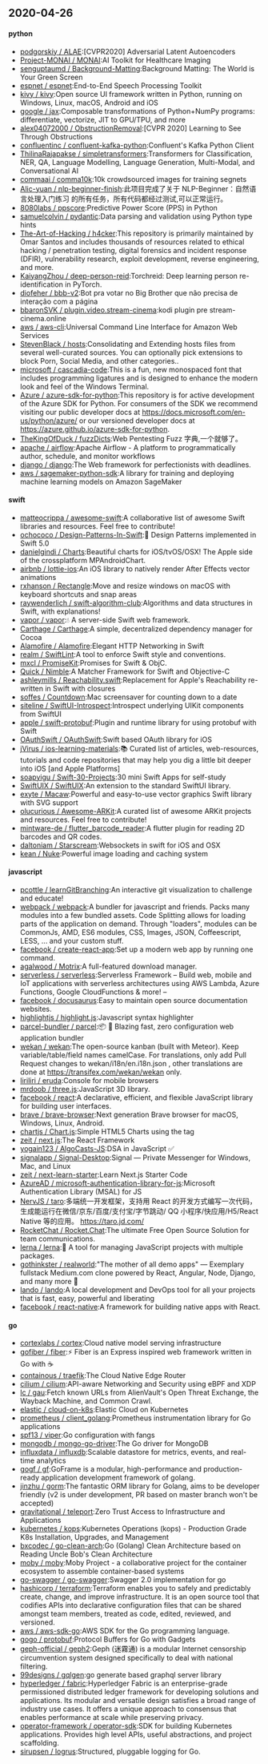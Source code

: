 ## 2020-04-26

#### python
* [podgorskiy / ALAE](https://github.com/podgorskiy/ALAE):[CVPR2020] Adversarial Latent Autoencoders
* [Project-MONAI / MONAI](https://github.com/Project-MONAI/MONAI):AI Toolkit for Healthcare Imaging
* [senguptaumd / Background-Matting](https://github.com/senguptaumd/Background-Matting):Background Matting: The World is Your Green Screen
* [espnet / espnet](https://github.com/espnet/espnet):End-to-End Speech Processing Toolkit
* [kivy / kivy](https://github.com/kivy/kivy):Open source UI framework written in Python, running on Windows, Linux, macOS, Android and iOS
* [google / jax](https://github.com/google/jax):Composable transformations of Python+NumPy programs: differentiate, vectorize, JIT to GPU/TPU, and more
* [alex04072000 / ObstructionRemoval](https://github.com/alex04072000/ObstructionRemoval):[CVPR 2020] Learning to See Through Obstructions
* [confluentinc / confluent-kafka-python](https://github.com/confluentinc/confluent-kafka-python):Confluent's Kafka Python Client
* [ThilinaRajapakse / simpletransformers](https://github.com/ThilinaRajapakse/simpletransformers):Transformers for Classification, NER, QA, Language Modelling, Language Generation, Multi-Modal, and Conversational AI
* [commaai / comma10k](https://github.com/commaai/comma10k):10k crowdsourced images for training segnets
* [Alic-yuan / nlp-beginner-finish](https://github.com/Alic-yuan/nlp-beginner-finish):此项目完成了关于 NLP-Beginner：自然语言处理入门练习 的所有任务，所有代码都经过测试,可以正常运行。
* [8080labs / ppscore](https://github.com/8080labs/ppscore):Predictive Power Score (PPS) in Python
* [samuelcolvin / pydantic](https://github.com/samuelcolvin/pydantic):Data parsing and validation using Python type hints
* [The-Art-of-Hacking / h4cker](https://github.com/The-Art-of-Hacking/h4cker):This repository is primarily maintained by Omar Santos and includes thousands of resources related to ethical hacking / penetration testing, digital forensics and incident response (DFIR), vulnerability research, exploit development, reverse engineering, and more.
* [KaiyangZhou / deep-person-reid](https://github.com/KaiyangZhou/deep-person-reid):Torchreid: Deep learning person re-identification in PyTorch.
* [diofeher / bbb-v2](https://github.com/diofeher/bbb-v2):Bot pra votar no Big Brother que não precisa de interação com a página
* [bbaronSVK / plugin.video.stream-cinema](https://github.com/bbaronSVK/plugin.video.stream-cinema):kodi plugin pre stream-cinema.online
* [aws / aws-cli](https://github.com/aws/aws-cli):Universal Command Line Interface for Amazon Web Services
* [StevenBlack / hosts](https://github.com/StevenBlack/hosts):Consolidating and Extending hosts files from several well-curated sources. You can optionally pick extensions to block Porn, Social Media, and other categories..
* [microsoft / cascadia-code](https://github.com/microsoft/cascadia-code):This is a fun, new monospaced font that includes programming ligatures and is designed to enhance the modern look and feel of the Windows Terminal.
* [Azure / azure-sdk-for-python](https://github.com/Azure/azure-sdk-for-python):This repository is for active development of the Azure SDK for Python. For consumers of the SDK we recommend visiting our public developer docs at https://docs.microsoft.com/en-us/python/azure/ or our versioned developer docs at https://azure.github.io/azure-sdk-for-python.
* [TheKingOfDuck / fuzzDicts](https://github.com/TheKingOfDuck/fuzzDicts):Web Pentesting Fuzz 字典,一个就够了。
* [apache / airflow](https://github.com/apache/airflow):Apache Airflow - A platform to programmatically author, schedule, and monitor workflows
* [django / django](https://github.com/django/django):The Web framework for perfectionists with deadlines.
* [aws / sagemaker-python-sdk](https://github.com/aws/sagemaker-python-sdk):A library for training and deploying machine learning models on Amazon SageMaker

#### swift
* [matteocrippa / awesome-swift](https://github.com/matteocrippa/awesome-swift):A collaborative list of awesome Swift libraries and resources. Feel free to contribute!
* [ochococo / Design-Patterns-In-Swift](https://github.com/ochococo/Design-Patterns-In-Swift):📖
Design Patterns implemented in Swift 5.0
* [danielgindi / Charts](https://github.com/danielgindi/Charts):Beautiful charts for iOS/tvOS/OSX! The Apple side of the crossplatform MPAndroidChart.
* [airbnb / lottie-ios](https://github.com/airbnb/lottie-ios):An iOS library to natively render After Effects vector animations
* [rxhanson / Rectangle](https://github.com/rxhanson/Rectangle):Move and resize windows on macOS with keyboard shortcuts and snap areas
* [raywenderlich / swift-algorithm-club](https://github.com/raywenderlich/swift-algorithm-club):Algorithms and data structures in Swift, with explanations!
* [vapor / vapor](https://github.com/vapor/vapor):💧
A server-side Swift web framework.
* [Carthage / Carthage](https://github.com/Carthage/Carthage):A simple, decentralized dependency manager for Cocoa
* [Alamofire / Alamofire](https://github.com/Alamofire/Alamofire):Elegant HTTP Networking in Swift
* [realm / SwiftLint](https://github.com/realm/SwiftLint):A tool to enforce Swift style and conventions.
* [mxcl / PromiseKit](https://github.com/mxcl/PromiseKit):Promises for Swift & ObjC.
* [Quick / Nimble](https://github.com/Quick/Nimble):A Matcher Framework for Swift and Objective-C
* [ashleymills / Reachability.swift](https://github.com/ashleymills/Reachability.swift):Replacement for Apple's Reachability re-written in Swift with closures
* [soffes / Countdown](https://github.com/soffes/Countdown):Mac screensaver for counting down to a date
* [siteline / SwiftUI-Introspect](https://github.com/siteline/SwiftUI-Introspect):Introspect underlying UIKit components from SwiftUI
* [apple / swift-protobuf](https://github.com/apple/swift-protobuf):Plugin and runtime library for using protobuf with Swift
* [OAuthSwift / OAuthSwift](https://github.com/OAuthSwift/OAuthSwift):Swift based OAuth library for iOS
* [jVirus / ios-learning-materials](https://github.com/jVirus/ios-learning-materials):📚
Curated list of articles, web-resources, tutorials and code repositories that may help you dig a little bit deeper into iOS [and Apple Platforms]
* [soapyigu / Swift-30-Projects](https://github.com/soapyigu/Swift-30-Projects):30 mini Swift Apps for self-study
* [SwiftUIX / SwiftUIX](https://github.com/SwiftUIX/SwiftUIX):An extension to the standard SwiftUI library.
* [exyte / Macaw](https://github.com/exyte/Macaw):Powerful and easy-to-use vector graphics Swift library with SVG support
* [olucurious / Awesome-ARKit](https://github.com/olucurious/Awesome-ARKit):A curated list of awesome ARKit projects and resources. Feel free to contribute!
* [mintware-de / flutter_barcode_reader](https://github.com/mintware-de/flutter_barcode_reader):A flutter plugin for reading 2D barcodes and QR codes.
* [daltoniam / Starscream](https://github.com/daltoniam/Starscream):Websockets in swift for iOS and OSX
* [kean / Nuke](https://github.com/kean/Nuke):Powerful image loading and caching system

#### javascript
* [pcottle / learnGitBranching](https://github.com/pcottle/learnGitBranching):An interactive git visualization to challenge and educate!
* [webpack / webpack](https://github.com/webpack/webpack):A bundler for javascript and friends. Packs many modules into a few bundled assets. Code Splitting allows for loading parts of the application on demand. Through "loaders", modules can be CommonJs, AMD, ES6 modules, CSS, Images, JSON, Coffeescript, LESS, ... and your custom stuff.
* [facebook / create-react-app](https://github.com/facebook/create-react-app):Set up a modern web app by running one command.
* [agalwood / Motrix](https://github.com/agalwood/Motrix):A full-featured download manager.
* [serverless / serverless](https://github.com/serverless/serverless):Serverless Framework – Build web, mobile and IoT applications with serverless architectures using AWS Lambda, Azure Functions, Google CloudFunctions & more! –
* [facebook / docusaurus](https://github.com/facebook/docusaurus):Easy to maintain open source documentation websites.
* [highlightjs / highlight.js](https://github.com/highlightjs/highlight.js):Javascript syntax highlighter
* [parcel-bundler / parcel](https://github.com/parcel-bundler/parcel):📦
🚀
Blazing fast, zero configuration web application bundler
* [wekan / wekan](https://github.com/wekan/wekan):The open-source kanban (built with Meteor). Keep variable/table/field names camelCase. For translations, only add Pull Request changes to wekan/i18n/en.i18n.json , other translations are done at https://transifex.com/wekan/wekan only.
* [liriliri / eruda](https://github.com/liriliri/eruda):Console for mobile browsers
* [mrdoob / three.js](https://github.com/mrdoob/three.js):JavaScript 3D library.
* [facebook / react](https://github.com/facebook/react):A declarative, efficient, and flexible JavaScript library for building user interfaces.
* [brave / brave-browser](https://github.com/brave/brave-browser):Next generation Brave browser for macOS, Windows, Linux, Android.
* [chartjs / Chart.js](https://github.com/chartjs/Chart.js):Simple HTML5 Charts using the <canvas> tag
* [zeit / next.js](https://github.com/zeit/next.js):The React Framework
* [yogain123 / AlgoCasts-JS](https://github.com/yogain123/AlgoCasts-JS):DSA in JavaScript
✅
* [signalapp / Signal-Desktop](https://github.com/signalapp/Signal-Desktop):Signal — Private Messenger for Windows, Mac, and Linux
* [zeit / next-learn-starter](https://github.com/zeit/next-learn-starter):Learn Next.js Starter Code
* [AzureAD / microsoft-authentication-library-for-js](https://github.com/AzureAD/microsoft-authentication-library-for-js):Microsoft Authentication Library (MSAL) for JS
* [NervJS / taro](https://github.com/NervJS/taro):多端统一开发框架，支持用 React 的开发方式编写一次代码，生成能运行在微信/京东/百度/支付宝/字节跳动/ QQ 小程序/快应用/H5/React Native 等的应用。 https://taro.jd.com/
* [RocketChat / Rocket.Chat](https://github.com/RocketChat/Rocket.Chat):The ultimate Free Open Source Solution for team communications.
* [lerna / lerna](https://github.com/lerna/lerna):🐉
A tool for managing JavaScript projects with multiple packages.
* [gothinkster / realworld](https://github.com/gothinkster/realworld):"The mother of all demo apps" — Exemplary fullstack Medium.com clone powered by React, Angular, Node, Django, and many more
🏅
* [lando / lando](https://github.com/lando/lando):A local development and DevOps tool for all your projects that is fast, easy, powerful and liberating
* [facebook / react-native](https://github.com/facebook/react-native):A framework for building native apps with React.

#### go
* [cortexlabs / cortex](https://github.com/cortexlabs/cortex):Cloud native model serving infrastructure
* [gofiber / fiber](https://github.com/gofiber/fiber):⚡️
Fiber is an Express inspired web framework written in Go with
☕️
* [containous / traefik](https://github.com/containous/traefik):The Cloud Native Edge Router
* [cilium / cilium](https://github.com/cilium/cilium):API-aware Networking and Security using eBPF and XDP
* [lc / gau](https://github.com/lc/gau):Fetch known URLs from AlienVault's Open Threat Exchange, the Wayback Machine, and Common Crawl.
* [elastic / cloud-on-k8s](https://github.com/elastic/cloud-on-k8s):Elastic Cloud on Kubernetes
* [prometheus / client_golang](https://github.com/prometheus/client_golang):Prometheus instrumentation library for Go applications
* [spf13 / viper](https://github.com/spf13/viper):Go configuration with fangs
* [mongodb / mongo-go-driver](https://github.com/mongodb/mongo-go-driver):The Go driver for MongoDB
* [influxdata / influxdb](https://github.com/influxdata/influxdb):Scalable datastore for metrics, events, and real-time analytics
* [gogf / gf](https://github.com/gogf/gf):GoFrame is a modular, high-performance and production-ready application development framework of golang.
* [jinzhu / gorm](https://github.com/jinzhu/gorm):The fantastic ORM library for Golang, aims to be developer friendly (v2 is under development, PR based on master branch won't be accepted)
* [gravitational / teleport](https://github.com/gravitational/teleport):Zero Trust Access to Infrastructure and Applications
* [kubernetes / kops](https://github.com/kubernetes/kops):Kubernetes Operations (kops) - Production Grade K8s Installation, Upgrades, and Management
* [bxcodec / go-clean-arch](https://github.com/bxcodec/go-clean-arch):Go (Golang) Clean Architecture based on Reading Uncle Bob's Clean Architecture
* [moby / moby](https://github.com/moby/moby):Moby Project - a collaborative project for the container ecosystem to assemble container-based systems
* [go-swagger / go-swagger](https://github.com/go-swagger/go-swagger):Swagger 2.0 implementation for go
* [hashicorp / terraform](https://github.com/hashicorp/terraform):Terraform enables you to safely and predictably create, change, and improve infrastructure. It is an open source tool that codifies APIs into declarative configuration files that can be shared amongst team members, treated as code, edited, reviewed, and versioned.
* [aws / aws-sdk-go](https://github.com/aws/aws-sdk-go):AWS SDK for the Go programming language.
* [gogo / protobuf](https://github.com/gogo/protobuf):Protocol Buffers for Go with Gadgets
* [geph-official / geph2](https://github.com/geph-official/geph2):Geph (迷霧通) is a modular Internet censorship circumvention system designed specifically to deal with national filtering.
* [99designs / gqlgen](https://github.com/99designs/gqlgen):go generate based graphql server library
* [hyperledger / fabric](https://github.com/hyperledger/fabric):Hyperledger Fabric is an enterprise-grade permissioned distributed ledger framework for developing solutions and applications. Its modular and versatile design satisfies a broad range of industry use cases. It offers a unique approach to consensus that enables performance at scale while preserving privacy.
* [operator-framework / operator-sdk](https://github.com/operator-framework/operator-sdk):SDK for building Kubernetes applications. Provides high level APIs, useful abstractions, and project scaffolding.
* [sirupsen / logrus](https://github.com/sirupsen/logrus):Structured, pluggable logging for Go.
